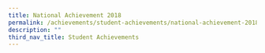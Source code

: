 ```yaml
---
title: National Achievement 2018
permalink: /achievements/student-achievements/national-achievement-2018/
description: ""
third_nav_title: Student Achievements
---
```

